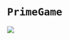 # `PrimeGame`
![](https://cdn.educba.com/academy/wp-content/uploads/2019/12/prime-numbers-in-python.jpg.webp)

